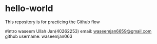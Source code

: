 # hello-world
This repository is for practicing the Github flow

#intro
waseem Ullah Jan(40262253)
email: waseemjan6659@gmail.com
github username: waseemjan063